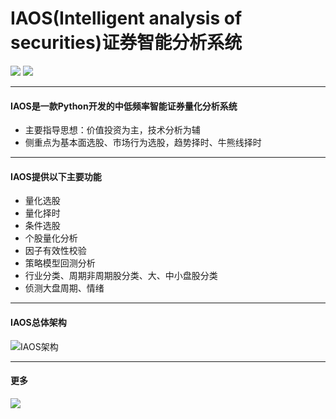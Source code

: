 # IAOS(Intelligent analysis of securities)证券智能分析系统

<p align="light">
    <img src ="https://img.shields.io/badge/platform-windows|linux|macos-yellow.svg"/>
    <img src ="https://img.shields.io/badge/python-3.7|3.8|3.9|3.10-blue.svg" />
</p>

---
#### IAOS是一款Python开发的中低频率智能证券量化分析系统
- 主要指导思想：价值投资为主，技术分析为辅
- 侧重点为基本面选股、市场行为选股，趋势择时、牛熊线择时

---
#### IAOS提供以下主要功能
- 量化选股
- 量化择时
- 条件选股
- 个股量化分析
- 因子有效性校验
- 策略模型回测分析
- 行业分类、周期非周期股分类、大、中小盘股分类
- 侦测大盘周期、情绪

---
#### IAOS总体架构
![IAOS架构](https://user-images.githubusercontent.com/30285467/224883306-d09a5aaf-658d-4a06-a96a-a47308a8e06d.png)

--- 
#### 更多
<p align="light">
  <img src ="https://user-images.githubusercontent.com/30285467/226108645-556a6739-d193-4c0b-a2d5-0f4749d13044.jpg"/>
</p>

